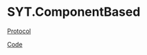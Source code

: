 # SYT.ComponentBased

[Protocol](https://github.com/mrousavy-tgm/SYT.ComponentBased/blob/master/protocol/main.pdf)

[Code](https://github.com/mrousavy-tgm/SYT.ComponentBased/tree/master/src/main)
